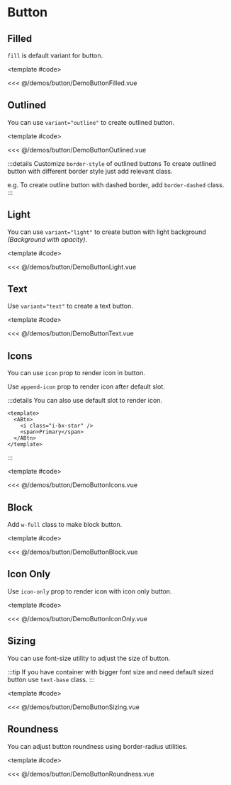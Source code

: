 # Button

<!-- 👉 Filled -->
<Demo>

## Filled

`fill` is default variant for button.

<DemoButtonFilled />

<template #code>

<<< @/demos/button/DemoButtonFilled.vue

</template>

</Demo>

<!-- 👉 Outlined -->
<Demo>

## Outlined

You can use `variant="outline"` to create outlined button.

<DemoButtonOutlined />

<template #code>

<<< @/demos/button/DemoButtonOutlined.vue

</template>

</Demo>

:::details Customize `border-style` of outlined buttons
To create outlined button with different border style just add relevant class.

e.g. To create outline button with dashed border, add `border-dashed` class.
:::

<!-- 👉 Light -->
<Demo>

## Light

You can use `variant="light"` to create button with light background _(Background with opacity)_.

<DemoButtonLight />

<template #code>

<<< @/demos/button/DemoButtonLight.vue

</template>

</Demo>

<!-- 👉 Text -->
<Demo>

## Text

Use `variant="text"` to create a text button.

<DemoButtonText />

<template #code>

<<< @/demos/button/DemoButtonText.vue

</template>

</Demo>

<!-- 👉 Icons -->
<Demo>

## Icons

You can use `icon` prop to render icon in button.

Use `append-icon` prop to render icon after default slot.

<DemoButtonIcons />

:::details You can also use default slot to render icon.

```vue
<template>
  <ABtn>
    <i class="i-bx-star" />
    <span>Primary</span>
  </ABtn>
</template>
```

:::

<template #code>

<<< @/demos/button/DemoButtonIcons.vue

</template>

</Demo>

<!-- 👉 Block -->
<Demo>

## Block

Add `w-full` class to make block button.

<DemoButtonBlock />

<template #code>

<<< @/demos/button/DemoButtonBlock.vue

</template>

</Demo>

<!-- 👉 Icon Only -->
<Demo>

## Icon Only

Use `icon-only` prop to render icon with icon only button.

<DemoButtonIconOnly />

<template #code>

<<< @/demos/button/DemoButtonIconOnly.vue

</template>

</Demo>

<!-- 👉 Sizing -->
<Demo>

## Sizing

You can use font-size utility to adjust the size of button.

<DemoButtonSizing />

:::tip
If you have container with bigger font size and need default sized button use `text-base` class.
:::

<template #code>

<<< @/demos/button/DemoButtonSizing.vue

</template>

</Demo>

<!-- 👉 Roundness -->
<Demo>

## Roundness

You can adjust button roundness using border-radius utilities.

<DemoButtonRoundness />

<template #code>

<<< @/demos/button/DemoButtonRoundness.vue

</template>

</Demo>
